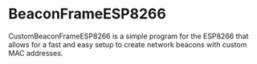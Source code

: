 # BeaconFrameESP8266
CustomBeaconFrameESP8266 is a simple program for the ESP8266 that allows for a fast and easy setup to create network beacons with custom MAC addresses.
